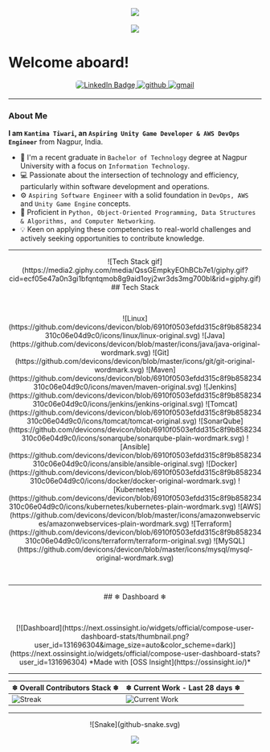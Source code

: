 <p align="center">
  <img src="https://capsule-render.vercel.app/api?type=waving&color=Black&text=Hello!&height=100&section=header"/>
</p>

<div align="center">
  <img src="https://i.giphy.com/media/v1.Y2lkPTc5MGI3NjExYm5vaHRnaGpjbXl0M2V2ZGo4Y3E3ZDlua2tmaDZidHVyNTdyazY0NiZlcD12MV9pbnRlcm5hbF9naWZfYnlfaWQmY3Q9cw/KzJkzjggfGN5Py6nkT/giphy.gif" width="200"/>
</div>

# Welcome aboard! 



<div  align="center">
  <a href="https://www.linkedin.com/in/kantima-tiwari/">
    <img src="https://img.shields.io/badge/LinkedIn-0A66C2?style=for-the-badge&logo=linkedin&logoColor=white" alt="LinkedIn Badge" style="border-radius: 5px;"/>
  </a>
  <a href="https://www.instagram.com/_t_t_2003/">
<img src=https://img.shields.io/badge/instagram-%2300acee.svg?color=AA336A&style=for-the-badge&logo=instagram&logoColor=white alt=github style="margin-bottom: 5px;" />
  </a>
  <a href="mailto:kantimatiwari1@gmail.com">
<img src=https://img.shields.io/badge/gmail-%2300acee.svg?color=EA4335&style=for-the-badge&logo=gmail&logoColor=white alt=gmail style="margin-bottom: 5px;" />
  </a>
</div>

---

### About Me
**I am `Kantima Tiwari`, an `Aspiring Unity Game Developer & AWS DevOps Engineer`** from Nagpur, India.
- :telescope: I'm a recent graduate in `Bachelor of Technology` degree at Nagpur University with a focus on `Information Technology`.
- :computer: Passionate about the intersection of technology and efficiency, particularly within software development and operations.
- :gear: `Aspiring Software Engineer` with a solid foundation in `DevOps, AWS` and `Unity Game Engine` concepts.
- :rocket: Proficient in `Python, Object-Oriented Programming, Data Structures & Algorithms, and Computer Networking`.
- :bulb: Keen on applying these competencies to real-world challenges and actively seeking opportunities to contribute knowledge.

---

<div align="center">
  ![Tech Stack gif](https://media2.giphy.com/media/QssGEmpkyEOhBCb7e1/giphy.gif?cid=ecf05e47a0n3gi1bfqntqmob8g9aid1oyj2wr3ds3mg700bl&rid=giphy.gif)  
  ## Tech Stack
</div>

&nbsp;

<div align="center">
  ![Linux](https://github.com/devicons/devicon/blob/6910f0503efdd315c8f9b858234310c06e04d9c0/icons/linux/linux-original.svg) ![Java](https://github.com/devicons/devicon/blob/master/icons/java/java-original-wordmark.svg) ![Git](https://github.com/devicons/devicon/blob/master/icons/git/git-original-wordmark.svg) ![Maven](https://github.com/devicons/devicon/blob/6910f0503efdd315c8f9b858234310c06e04d9c0/icons/maven/maven-original.svg)  
  ![Jenkins](https://github.com/devicons/devicon/blob/6910f0503efdd315c8f9b858234310c06e04d9c0/icons/jenkins/jenkins-original.svg) ![Tomcat](https://github.com/devicons/devicon/blob/6910f0503efdd315c8f9b858234310c06e04d9c0/icons/tomcat/tomcat-original.svg) ![SonarQube](https://github.com/devicons/devicon/blob/6910f0503efdd315c8f9b858234310c06e04d9c0/icons/sonarqube/sonarqube-plain-wordmark.svg) ![Ansible](https://github.com/devicons/devicon/blob/6910f0503efdd315c8f9b858234310c06e04d9c0/icons/ansible/ansible-original.svg)  
  ![Docker](https://github.com/devicons/devicon/blob/6910f0503efdd315c8f9b858234310c06e04d9c0/icons/docker/docker-original-wordmark.svg) ![Kubernetes](https://github.com/devicons/devicon/blob/6910f0503efdd315c8f9b858234310c06e04d9c0/icons/kubernetes/kubernetes-plain-wordmark.svg) ![AWS](https://github.com/devicons/devicon/blob/master/icons/amazonwebservices/amazonwebservices-plain-wordmark.svg) ![Terraform](https://github.com/devicons/devicon/blob/6910f0503efdd315c8f9b858234310c06e04d9c0/icons/terraform/terraform-original.svg)  
  ![MySQL](https://github.com/devicons/devicon/blob/master/icons/mysql/mysql-original-wordmark.svg)  
</div>

&nbsp;

---

<div align="center">
  ## ❄ Dashboard ❄
</div>

&nbsp;

<div align="center">
  [![Dashboard](https://next.ossinsight.io/widgets/official/compose-user-dashboard-stats/thumbnail.png?user_id=131696304&image_size=auto&color_scheme=dark)](https://next.ossinsight.io/widgets/official/compose-user-dashboard-stats?user_id=131696304)  
  *Made with [OSS Insight](https://ossinsight.io/)*
</div>

---

| ❄ Overall Contributors Stack ❄ | ❄ Current Work - Last 28 days ❄ |
| ----------- | ----------- |
| ![Streak](https://github-readme-streak-stats.herokuapp.com?user=kantimatiwari&theme=tokyonight&hide_border=true&card_height=210&border_radius=15) | ![Current Work](https://next.ossinsight.io/widgets/official/compose-currently-working-on/thumbnail.png?user_id=131696304&activity_type=all&image_size=auto&color_scheme=dark) |

---

<p align="center">
  ![Snake](github-snake.svg)
</p>

<p align="center">
  <img src="https://capsule-render.vercel.app/api?type=waving&color=gradient&height=100&section=footer"/>
</p>

